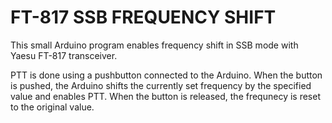# FT-817 SSB FREQUENCY SHIFT

This small Arduino program enables frequency shift in SSB mode with Yaesu
FT-817 transceiver.

PTT is done using a pushbutton connected to the Arduino.
When the button is pushed, the Arduino shifts the currently set frequency by
the specified value and enables PTT. When the button is released, the frequnecy
is reset to the original value.
